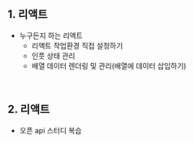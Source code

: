 ## 1. 리액트
- 누구든지 하는 리액트
  - 리액트 작업환경 직접 설정하기
  - 인풋 상태 관리
  - 배열 데이터 렌더링 및 관리(배열에 데이터 삽입하기)
  
<br/>

## 2. 리액트 
- 오픈 api 스터디 복습


